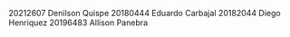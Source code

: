 20212607 Denilson Quispe
20180444 Eduardo Carbajal
20182044 Diego Henriquez
20196483 Allison Panebra
